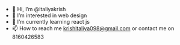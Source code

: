 - 👋 Hi, I’m @italiyakrish
- 👀 I’m interested in web design
- 🌱 I’m currently learning react js
- 📫 How to reach me krishitaliya098@gmail.com or contact me on 8160426583

